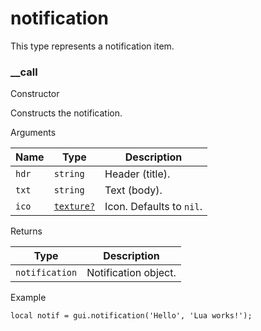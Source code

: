 # notification

This type represents a notification item.

### \_\_call﻿ <a href="#call" id="call"></a>

Constructor

Constructs the notification.

Arguments

| Name  | Type                                                | Description              |
| ----- | --------------------------------------------------- | ------------------------ |
| `hdr` | `string`                                            | Header (title).          |
| `txt` | `string`                                            | Text (body).             |
| `ico` | [`texture?`](https://lua.fatality.win/texture.html) | Icon. Defaults to `nil`. |

Returns

| Type           | Description          |
| -------------- | -------------------- |
| `notification` | Notification object. |

Example

```
local notif = gui.notification('Hello', 'Lua works!');
```

